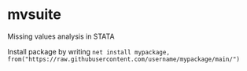 # mvsuite
Missing values analysis in STATA

Install package by writing
``` net install mypackage, from("https://raw.githubusercontent.com/username/mypackage/main/") ```
